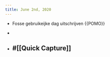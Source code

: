 ```yaml
---
title: June 2nd, 2020
---
```


- Fosse gebruikeijke dag uitschrijven {{POMO}} 

- 

- #[[Quick Capture]]
	 - 
